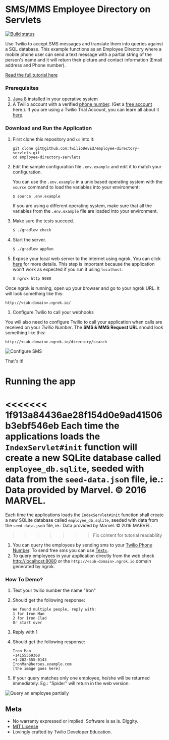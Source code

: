 # SMS/MMS Employee Directory on Servlets

[![Build status](//ci.appveyor.com/api/projects/status/github/TwilioDevEd/employee-directory-servlets?svg=true)](//ci.appveyor.com/project/TwilioDevEd/employee-directory-servlets)

Use Twilio to accept SMS messages and translate them into queries against a SQL database. This example functions as an Employee Directory where a mobile phone user can send a text message with a partial string of the person's name and it will return their picture and contact information (Email address and Phone number).

[Read the full tutorial here](//www.twilio.com/docs/tutorials/walkthrough/employee-directory/java/servlets)

### Prerequisites

1. [Java 8](http://www.oracle.com/technetwork/java/javase/downloads/jdk8-downloads-2133151.html) installed in your operative system
1. A Twilio account with a verified [phone number][twilio-phone-number]. (Get a [free account](//www.twilio.com/try-twilio?utm_campaign=tutorials&utm_medium=readme) here.).  If you are using a Twilio Trial Account, you can learn all about it [here](https://www.twilio.com/help/faq/twilio-basics/how-does-twilios-free-trial-work).

### Download and Run the Application

1. First clone this repository and `cd` into it:
   ```
   git clone git@github.com:TwilioDevEd/employee-directory-servlets.git
   cd employee-directory-servlets
   ```

1. Edit the sample configuration file `.env.example` and edit it to match your configuration.

   You can use the `.env.example` in a unix based operating system with the `source` command to load the variables into your environment:

   ```bash
   $ source .env.example
   ```

   If you are using a different operating system, make sure that all the
   variables from the `.env.example` file are loaded into your environment.

1. Make sure the tests succeed.

   ```bash
   $ ./gradlew check
   ```

1. Start the server.

   ```bash
   $ ./gradlew appRun
   ```

1. Expose your local web server to the internet using ngrok. You can click [here](https://www.twilio.com/blog/2015/09/6-awesome-reasons-to-use-ngrok-when-testing-webhooks.html) for more details.
This step is important because the application won't work as expected if you run it using `localhost`.

   ```bash
   $ ngrok http 8080
   ```
Once ngrok is running, open up your browser and go to your ngrok URL. It will look something like this:

  `http://<sub-domain>.ngrok.io/`

1. Configure Twilio to call your webhooks

  You will also need to configure Twilio to call your application when calls are received
  on your _Twilio Number_. The **SMS & MMS Request URL** should look something like this:

  ```
  http://<sub-domain>.ngrok.io/directory/search
  ```

  ![Configure SMS](http://howtodocs.s3.amazonaws.com/twilio-number-config-all-med.gif)

That's it!

# Running the app

<<<<<<< 1f913a84436ae28f154d0e9ad41506b3ebf546eb
Each time the applications loads the `IndexServlet#init` function will create a new SQLite database called `employee_db.sqlite`, seeded with data from the `seed-data.jso`n file, ie.: Data provided by Marvel. &copy; 2016 MARVEL.
=======
Each time the applications loads the `IndexServlet#init` function shall create a new SQLite database called `employee_db.sqlite`, seeded with data from the `seed-data.jso`n file, ie.: Data provided by Marvel. &copy; 2016 MARVEL.
>>>>>>> Fix content for tutorial readability

1. You can query the employees by sending sms to your [Twilio Phone Number][twilio-phone-number]. To send free sms you can use [Text+](http://www.textplus.com/).
1. To query employees in your application directly from the web check [http://localhost:8080](http://localhost:8080) or the `http://<sub-domain>.ngrok.io` domain generated by ngrok.

### How To Demo?

1. Text your twilio number the name "Iron"
1. Should get the following response:

   ```
   We found multiple people, reply with:
   1 for Iron Man
   2 for Iron Clad
   Or start over
   ```
1. Reply with 1
1. Should get the following response:

   ```
   Iron Man
   +14155559368
   +1-202-555-0143
   IronMan@heroes.example.com
   [the image goes here]
   ```
1. If your query matches only one employee, he/she will be returned immediately. Eg.: "Spider" will return in the web version:

 ![Query an employee partially](https://s3.amazonaws.com/com.twilio.prod.twilio-docs/images/employee-directory-lookup.original.png)

## Meta

* No warranty expressed or implied. Software is as is. Diggity.
* [MIT License](http://www.opensource.org/licenses/mit-license.html)
* Lovingly crafted by Twilio Developer Education.

[twilio-phone-number]: https://www.twilio.com/console/phone-numbers/incoming